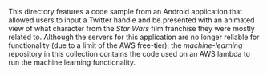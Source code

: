 This  directory features a code sample from an Android application that allowed
users to input a Twitter handle and be presented with an animated view of what
character from the *Star Wars* film franchise they were mostly related to.
Although the servers for this application are no longer reliable for
functionality (due to a limit of the AWS free-tier), the *machine-learning*
repository in this collection contains the code used on an AWS lambda to run the
machine learning functionality.
